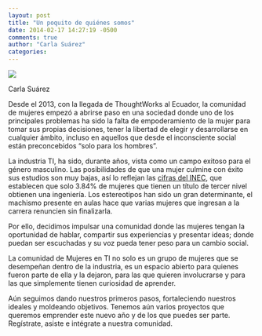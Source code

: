 ```yaml
---
layout: post
title: "Un poquito de quiénes somos"
date: 2014-02-17 14:27:19 -0500
comments: true
author: "Carla Suárez"
categories: 
---
```

<div id="headshot">
	<img src="{{ root_url }}/images/carlasuarez.jpg" id="headshot-photo"/>
	<p>Carla Suárez</p>
</div>

Desde el 2013, con la llegada de ThoughtWorks al Ecuador, la comunidad de mujeres empezó a abrirse paso en una sociedad donde uno de los principales problemas ha sido la falta de empoderamiento de la mujer para tomar sus propias decisiones, tener la libertad de elegir y desarrollarse en cualquier ámbito, incluso en aquellos que desde el inconsciente social están preconcebidos “solo para los hombres”.

La industria TI, ha sido, durante años, vista como un campo exitoso para el género masculino. Las posibilidades de que una mujer culmine con éxito sus estudios son muy bajas, así lo reflejan las [cifras del INEC](http://www.telecomunicaciones.gob.ec/mujeres-en-la-ingenieria-el-potencial-de-las-tic-para-frenar-la-brecha-digital-de-genero/), que establecen que solo 3.84% de mujeres que tienen un título de tercer nivel obtienen una ingeniería. Los estereotipos han sido un gran determinante, el machismo presente en aulas hace que varias mujeres que ingresan a la carrera renuncien sin finalizarla.

Por ello, decidimos impulsar una comunidad donde las mujeres tengan la oportunidad de hablar, compartir sus experiencias y presentar ideas; donde puedan ser escuchadas y su voz pueda tener peso para un cambio social.

La comunidad de Mujeres en TI no solo es un grupo de mujeres que se desempeñan dentro de la industria, es un espacio abierto para quienes fueron parte de ella y la dejaron, para las que quieren involucrarse y para las que simplemente tienen curiosidad de aprender.

Aún seguimos dando nuestros primeros pasos, fortaleciendo nuestros ideales y moldeando objetivos. Tenemos aún varios proyectos que queremos emprender este nuevo año y de los que puedes ser parte. Regístrate, asiste e intégrate a nuestra comunidad. 
